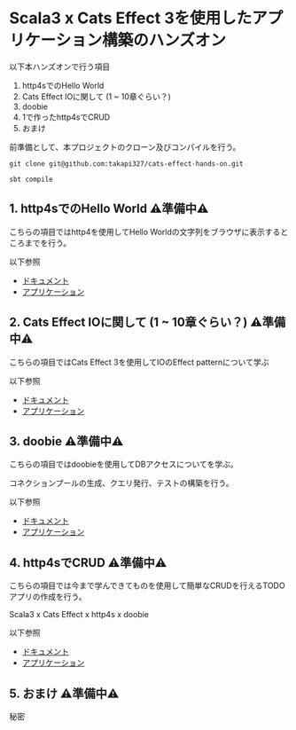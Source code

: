 # Scala3 x Cats Effect 3を使用したアプリケーション構築のハンズオン

以下本ハンズオンで行う項目

1. http4sでのHello World
2. Cats Effect IOに関して (1 ~ 10章ぐらい？)
3. doobie
4. 1で作ったhttp4sでCRUD
5. おまけ

前準備として、本プロジェクトのクローン及びコンパイルを行う。

```shell
git clone git@github.com:takapi327/cats-effect-hands-on.git

sbt compile
```

## 1. http4sでのHello World :warning:準備中:warning:
こちらの項目ではhttp4を使用してHello Worldの文字列をブラウザに表示するところまでを行う。

以下参照

- [ドキュメント](https://github.com/takapi327/cats-effect-hands-on/tree/master/chapter/hello-world/docs)
- [アプリケーション](https://github.com/takapi327/cats-effect-hands-on/tree/master/chapter/hello-world)

## 2. Cats Effect IOに関して (1 ~ 10章ぐらい？) :warning:準備中:warning:
こちらの項目ではCats Effect 3を使用してIOのEffect patternについて学ぶ

以下参照

- [ドキュメント](https://github.com/takapi327/cats-effect-hands-on/tree/master/chapter/cats-effect/docs)
- [アプリケーション](https://github.com/takapi327/cats-effect-hands-on/tree/master/chapter/cats-effect)

## 3. doobie :warning:準備中:warning:
こちらの項目ではdoobieを使用してDBアクセスについてを学ぶ。

コネクションプールの生成、クエリ発行、テストの構築を行う。

以下参照

- [ドキュメント](https://github.com/takapi327/cats-effect-hands-on/tree/master/chapter/doobie/docs)
- [アプリケーション](https://github.com/takapi327/cats-effect-hands-on/tree/master/chapter/doobie)

## 4. http4sでCRUD :warning:準備中:warning:
こちらの項目では今まで学んできてものを使用して簡単なCRUDを行えるTODOアプリの作成を行う。

Scala3 x Cats Effect x http4s x doobie

以下参照

- [ドキュメント](https://github.com/takapi327/cats-effect-hands-on/tree/master/chapter/crud/docs)
- [アプリケーション](https://github.com/takapi327/cats-effect-hands-on/tree/master/chapter/crud)

## 5. おまけ :warning:準備中:warning:

秘密
